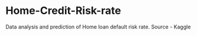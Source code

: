 # Home-Credit-Risk-rate
Data analysis and prediction of Home loan default risk rate. Source - Kaggle
